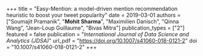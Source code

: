+++
title = "Easy-Mention: a model-driven mention recommendation heuristic to boost your tweet popularity"
date = 2019-03-01
authors = ["Soumajit Pramanik", "**Mohit Sharma**", "Maximilien Danisch", "Qinna Wang", "Jean-Loup Guillaume", "Bivas Mitra"]
publication_types = ["2"]
featured = false
publication = "*International Journal of Data Science and Analytics (JDSA)*"
url_pdf = "https://doi.org/10.1007/s41060-018-0121-2"
doi = "10.1007/s41060-018-0121-2"
+++

